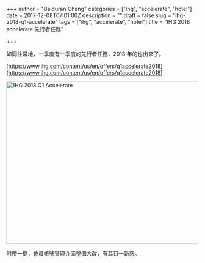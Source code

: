 +++
author = "Balduran Chang"
categories = ["ihg", "accelerate", "hotel"]
date = 2017-12-08T07:01:00Z
description = ""
draft = false
slug = "ihg-2018-q1-accelerate"
tags = ["ihg", "accelerate", "hotel"]
title = "IHG 2018 accelerate 先行者任務"

+++


如同往常地，一季度有一季度的先行者任務，2018 年的也出來了。

[https://www.ihg.com/content/us/en/offers/q1accelerate2018](https://www.ihg.com/content/us/en/offers/q1accelerate2018)

<a data-flickr-embed="true"  href="https://www.flickr.com/photos/balduran/24049962807/in/dateposted/" title="IHG 2018 Q1 Accelerate"><img src="https://farm5.staticflickr.com/4734/24049962807_124be74cb0_z.jpg" width="640" height="426" alt="IHG 2018 Q1 Accelerate"></a><script async src="//embedr.flickr.com/assets/client-code.js" charset="utf-8"></script>

附帶一提，會員帳號管理介面整個大改，有耳目一新感。

